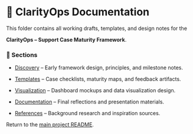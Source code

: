 # 📘 ClarityOps Documentation
This folder contains all working drafts, templates, and design notes for the 

**ClarityOps – Support Case Maturity Framework**.

### 📂 Sections

- [Discovery](/discovery/README.md) – Early framework design, principles, and milestone notes.  

- [Templates](/templates/README.md) – Case checklists, maturity maps, and feedback artifacts.  

- [Visualization](/visualization/README.md) – Dashboard mockups and data visualization design.  

- [Documentation](/documentation/README.md) – Final reflections and presentation materials.  

- [References](/references/README.md) – Background research and inspiration sources.

Return to the [main project README](../README.md).
